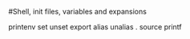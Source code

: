 #Shell, init files, variables and expansions

printenv
set
unset
export
alias
unalias
.
source
printf

